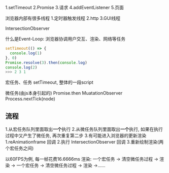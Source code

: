 1.setTimeout
2.Promise
3.请求
4.addEventListener
5.页面

浏览器内部有很多线程
1.定时器触发线程
2.http
3.GUI线程

IntersectionObserver

什么是Event-Loop:
  浏览器协调用户交互、渲染、网络等任务
```js
setTimeout(() => {
  console.log(1)
}, 0)
Promise.resolve(3).then(console.log)
console.log(2)
>>> 2 3 1
```

宏任务、任务
setTimeout, 整体的一段script

微任务(由js本身引起的)
Promise.then MuatationObserver Process.nextTick(node)

## 流程
1.从宏任务队列里面取出**一个**执行
2.从微任务队列里面取出**一个**执行, 如果在执行过程中又产生了微任务, 再次重复第二步
3.有可能进入浏览器的更新渲染
  1.reAnimationframe 回调
  2.执行 IntersectionObserver 回调
  3.重新绘制渲染(两个宏任务之间)

以60FPS为例, 每一帧花费16.6666ms
渲染:
  一个宏任务 -> 清空微任务过程 -> 渲染 -> 一个宏任务 -> 清空微任务过程 -> 渲染 ->......